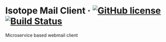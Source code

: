 # Isotope Mail Client &middot; [![GitHub license](https://img.shields.io/badge/license-Apache%202.0-blue.svg)](https://github.com/manusa/isotope-mail/blob/master/LICENSE) [![Build Status](https://travis-ci.org/manusa/isotope-mail.svg?branch=master)](https://travis-ci.org/manusa/isotope-mail)

Microservice based webmail client
